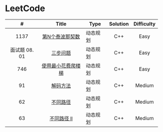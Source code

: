 # LeetCode

|       #       |                            Title                             | Type     | Solution | Difficulty |
| :-----------: | :----------------------------------------------------------: | -------- | :------: | :--------: |
|     1137      | [第N个泰波那契数](https://leetcode.cn/problems/n-th-tribonacci-number/) | 动态规划 |   C++    |    Easy    |
| 面试题 08. 01 | [三步问题](https://leetcode.cn/problems/three-steps-problem-lcci/) | 动态规划 |   C++    |    Easy    |
|      746      | [使用最小花费爬楼梯](https://leetcode.cn/problems/min-cost-climbing-stairs/) | 动态规划 |   C++    |    Easy    |
|      91       |    [解码方法](https://leetcode.cn/problems/decode-ways/)     | 动态规划 |   C++    |   Medium   |
|      62       |    [不同路径](https://leetcode.cn/problems/unique-paths/)    | 动态规划 |   C++    |   Medium   |
|      63       | [不同路径 ll](https://leetcode.cn/problems/unique-paths-ii/) | 动态规划 |   C++    |   Medium   |

